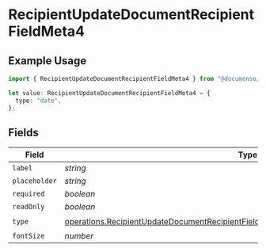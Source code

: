 # RecipientUpdateDocumentRecipientFieldMeta4

## Example Usage

```typescript
import { RecipientUpdateDocumentRecipientFieldMeta4 } from "@documenso/sdk-typescript/models/operations";

let value: RecipientUpdateDocumentRecipientFieldMeta4 = {
  type: "date",
};
```

## Fields

| Field                                                                                                                                                                                            | Type                                                                                                                                                                                             | Required                                                                                                                                                                                         | Description                                                                                                                                                                                      |
| ------------------------------------------------------------------------------------------------------------------------------------------------------------------------------------------------ | ------------------------------------------------------------------------------------------------------------------------------------------------------------------------------------------------ | ------------------------------------------------------------------------------------------------------------------------------------------------------------------------------------------------ | ------------------------------------------------------------------------------------------------------------------------------------------------------------------------------------------------ |
| `label`                                                                                                                                                                                          | *string*                                                                                                                                                                                         | :heavy_minus_sign:                                                                                                                                                                               | N/A                                                                                                                                                                                              |
| `placeholder`                                                                                                                                                                                    | *string*                                                                                                                                                                                         | :heavy_minus_sign:                                                                                                                                                                               | N/A                                                                                                                                                                                              |
| `required`                                                                                                                                                                                       | *boolean*                                                                                                                                                                                        | :heavy_minus_sign:                                                                                                                                                                               | N/A                                                                                                                                                                                              |
| `readOnly`                                                                                                                                                                                       | *boolean*                                                                                                                                                                                        | :heavy_minus_sign:                                                                                                                                                                               | N/A                                                                                                                                                                                              |
| `type`                                                                                                                                                                                           | [operations.RecipientUpdateDocumentRecipientFieldMetaDocumentsRecipientsResponse200Type](../../models/operations/recipientupdatedocumentrecipientfieldmetadocumentsrecipientsresponse200type.md) | :heavy_check_mark:                                                                                                                                                                               | N/A                                                                                                                                                                                              |
| `fontSize`                                                                                                                                                                                       | *number*                                                                                                                                                                                         | :heavy_minus_sign:                                                                                                                                                                               | N/A                                                                                                                                                                                              |